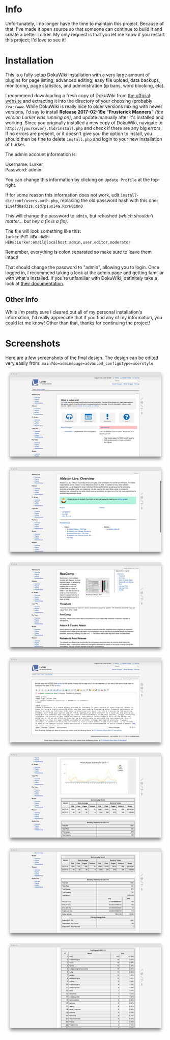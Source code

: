# Info

Unfortunately, I no longer have the time to maintain this project. Because of that, I've made it open source so that someone can continue to build it and create a better Lurker. My only request is that you let me know if you restart this project; I'd love to see it!

# Installation

This is a fully setup DokuWiki installation with a very large amount of plugins for page listing, advanced editing, easy file upload, data backups, monitoring, page statistics, and administration (ip bans, word blocking, etc). 

I recommend downloading a fresh copy of DokuWiki from [the official website](http://dokuwiki.org/) and extracting it into the directory of your choosing (probably `/var/www`. While DokuWiki is really nice to older versions mixing with newer versions, I'd say to install **Release 2017-02-19e "Frusterick Manners"** *(the version Lurker was running on)*, and update manually after it's installed and working. Since you originally installed a new copy of DokuWiki, navigate to `http://{yoursever}.tld/install.php` and check if there are any big errors.  If no errors are present, or it doesn't give you the option to install, you should then be fine to delete `install.php` and login to your new installation of Lurker. 

The admin account information is: 

Username: Lurker  
Password: admin

You can change this information by clicking on `Update Profile` at the top-right.

If for some reason this information does not work, edit `install-dir/conf/users.auth.php`, replacing the old password hash with this one: `$1$4fd0ad31$.cId7p1uxI4a.RcrH81On0`

This will change the password to `admin`, but rehashed *(which shouldn't matter... but hey a fix is a fix)*.

The file will look something like this:  
`lurker:PUT-NEW-HASH-HERE:Lurker:email@localhost:admin,user,editor,moderator`

Remember, everything is colon separated so make sure to leave them intact!

That should change the password to "admin", allowing you to login. Once logged in, I recommend taking a look at the admin page and getting familiar with what's installed. If you're unfamiliar with DokuWiki, definitely take a look at [their documentation](https://www.dokuwiki.org/manual).

## Other Info

While I'm pretty sure I cleared out all of my personal installation's information, I'd really appreciate that if you find any of my information, you could let me know! Other than that, thanks for continuing the project!

# Screenshots

Here are a few screenshots of the final design. The design can be edited very easily from: `main?do=admin&page=advanced_config&type=userstyle`.

![](screenshots/homepage.png)
![](screenshots/wikidir.png)
![](screenshots/article.png)
![](screenshots/editor.png)
![](screenshots/stats1.png)
![](screenshots/stats2.png)
![](screenshots/stats3.png)
